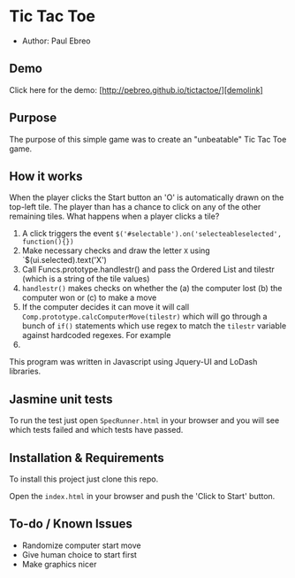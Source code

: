 # Tic Tac Toe
* Author: Paul Ebreo

## Demo
Click here for the demo: [http://pebreo.github.io/tictactoe/][demolink]

## Purpose
The purpose of this simple game was to create an "unbeatable" Tic Tac Toe game.

## How it works
When the player clicks the Start button an 'O' is automatically drawn on the top-left tile. The player than has a chance to click on any of the other remaining tiles. What happens when a player clicks a tile?

1. A click triggers the event `$('#selectable').on('selecteableselected', function(){})`
2. Make necessary checks and draw the letter `X` using `$(ui.selected).text('X')
3. Call Funcs.prototype.handlestr() and pass the Ordered List and tilestr (which is a string of the tile values)
4. `handlestr()` makes checks on whether the (a) the computer lost (b) the computer won or (c) to make a move
5. If the computer decides it can move it will call `Comp.prototype.calcComputerMove(tilestr)` which will go through a bunch of `if()` statements which use regex to match the `tilestr` variable against hardcoded regexes. For example
6. 

This program was written in Javascript using Jquery-UI and LoDash libraries.

## Jasmine unit tests
To run the test just open `SpecRunner.html` in your browser and you will see which tests failed and which tests have passed.

## Installation & Requirements
To install this project just clone this repo.

Open the `index.html` in your browser and push the 'Click to Start' button.

## To-do / Known Issues
- Randomize computer start move
- Give human choice to start first
- Make graphics nicer


[demolink]: http://pebreo.github.io/tictactoe/ "Tic Tac Toe Game"